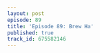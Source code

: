 ```yaml
---
layout: post
episode: 89
title: 'Episode 89: Brew Ha'
published: true
track_id: 675582146
---
```

<div class='list post-player' track='{{page.track_id}}'></div>
